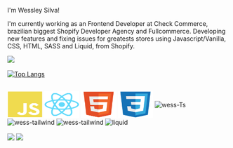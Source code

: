 I'm Wessley Silva!

I'm currently working as an Frontend Developer at Check Commerce, brazilian biggest Shopify Developer Agency and Fullcommerce. 
Developing new features and fixing issues for greatests stores using Javascript/Vanilla, CSS, HTML, SASS and Liquid, from Shopify.


<picture>
  <source
    srcset="https://github-readme-stats.vercel.app/api?username=wessvs&show_icons=true&theme=tokyonight"
    media="(prefers-color-scheme: dark)"
  />
  <source
    srcset="https://github-readme-stats.vercel.app/api?username=wessvs&show_icons=true"
    media="(prefers-color-scheme: light), (prefers-color-scheme: no-preference)"
  />
  <img src="https://github-readme-stats.vercel.app/api?username=wessvs&show_icons=true" />
</picture>

[![Top Langs](https://github-readme-stats.vercel.app/api/top-langs/?username=wessvs)](https://github.com/anuraghazra/github-readme-stats)

<div style="display: inline_block"><br>
  <img align="center" alt="wess-Js" height="60" width="80" src="https://raw.githubusercontent.com/devicons/devicon/master/icons/javascript/javascript-plain.svg">
  <img align="center" alt="wess-React" height="60" width="80" src="https://raw.githubusercontent.com/devicons/devicon/master/icons/react/react-original.svg">
  <img align="center" alt="wess-HTML" height="60" width="80" src="https://raw.githubusercontent.com/devicons/devicon/master/icons/html5/html5-original.svg">
  <img align="center" alt="wess-CSS" height="60" width="80" src="https://raw.githubusercontent.com/devicons/devicon/master/icons/css3/css3-original.svg">
  <img align="center" alt="wess-Ts" height="60" width="80" src="https://cdn.jsdelivr.net/gh/devicons/devicon@latest/icons/typescript/typescript-original.svg" />
  <img align="center" alt="wess-tailwind" height="60" width="80" src="https://cdn.jsdelivr.net/gh/devicons/devicon@latest/icons/tailwindcss/tailwindcss-original.svg" />
  <img align="center" alt="wess-tailwind" height="60" width="80" src="https://cdn.icon-icons.com/icons2/2429/PNG/512/shopify_logo_icon_147240.png" />
  <img align="center" alt="liquid" height="80" width="80" src="https://repository-images.githubusercontent.com/504051433/dbab2f42-150c-4eaf-8e30-4bce79758e16" />
 
<!--   <img align="center" alt="wess-Python" height="60" width="40" src="https://raw.githubusercontent.com/devicons/devicon/master/icons/python/python-original.svg"> -->
</div>

<div> <br>
  <a href = "mailto:wessley.silva@outlook.com.br"><img src="https://img.shields.io/badge/-Gmail-%23333?style=for-the-badge&logo=gmail&logoColor=white" target="_blank"></a>
  <a href="https://www.linkedin.com/in/wessleysilva" target="_blank"><img src="https://img.shields.io/badge/-LinkedIn-%230077B5?style=for-the-badge&logo=linkedin&logoColor=white" target="_blank"></a> 
</div>
